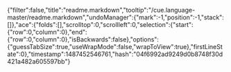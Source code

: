 {"filter":false,"title":"readme.markdown","tooltip":"/cue.language-master/readme.markdown","undoManager":{"mark":-1,"position":-1,"stack":[]},"ace":{"folds":[],"scrolltop":0,"scrollleft":0,"selection":{"start":{"row":0,"column":0},"end":{"row":0,"column":0},"isBackwards":false},"options":{"guessTabSize":true,"useWrapMode":false,"wrapToView":true},"firstLineState":0},"timestamp":1487452546761,"hash":"04f6992ad9249d0b8748f30d421a482a605597bb"}